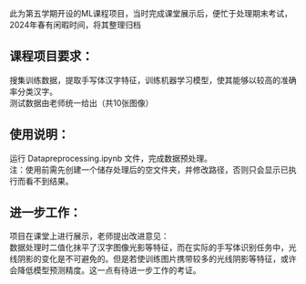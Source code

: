 此为第五学期开设的ML课程项目，当时完成课堂展示后，便忙于处理期末考试，2024年春有闲暇时间，将其整理归档

## 课程项目要求：
搜集训练数据，提取手写体汉字特征，训练机器学习模型，使其能够以较高的准确率分类汉字。   
测试数据由老师统一给出（共10张图像）


## 使用说明：

运行 Datapreprocessing.ipynb 文件，完成数据预处理。  
注：使用前需先创建一个储存处理后的空文件夹，并修改路径，否则只会显示已执行而看不到结果。



## 进一步工作：
项目在课堂上进行展示，老师提出改进意见：  
数据处理时二值化抹平了汉字图像光影等特征，而在实际的手写体识别任务中，光线阴影的变化是不可避免的。但是若使训练图片携带较多的光线阴影等特征，或许会降低模型预测精度。这一点有待进一步工作的考证。
